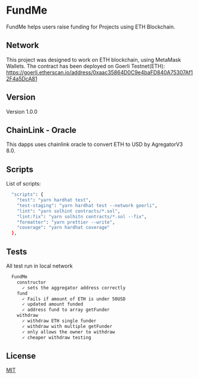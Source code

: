 # FundMe

FundMe helps users raise funding for Projects using ETH Blockchain.


## Network
This project was designed to work on ETH blockchain, using MetaMask Wallets.
The contract has been deployed on Goerli Testnet(ETH): https://goerli.etherscan.io/address/0xaac35864D0C9e4baFD840A75307Af12F4a5DcA81


## Version
Version 1.0.0


## ChainLink - Oracle
This dapps uses chainlink oracle to convert ETH to USD by AgregatorV3 8.0.


## Scripts
List of scripts:

```bash
  "scripts": {
    "test": "yarn hardhat test",
    "test-staging": "yarn hardhat test --network goerli",
    "lint": "yarn solhint contracts/*.sol",
    "lint:fix": "yarn solhitn contracts/*.sol --fix",
    "formatter": "yarn prettier --write",
    "coverage": "yarn hardhat coverage"
  },
```

## Tests
All test run in local network
```bash
  FundMe
    constructor
      ✓ sets the aggregator address correctly
    fund
      ✓ Fails if amount of ETH is under 50USD
      ✓ updated amount funded
      ✓ address fund to array getFunder
    withdraw
      ✓ withdraw ETH single funder
      ✓ withdraw with multiple getFunder
      ✓ only allows the owner to withdraw
      ✓ cheaper withdraw testing
```


## License
[MIT](https://choosealicense.com/licenses/mit/)
